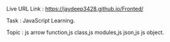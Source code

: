 Live URL Link : https://jaydeep3428.github.io/Fronted/

Task : JavaScript Learning.

Topic : js arrow function,js class,js modules,js json,js js object.

